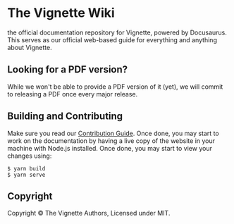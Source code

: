 # The Vignette Wiki

the official documentation repository for Vignette, powered by Docusaurus. This serves as our official web-based guide for everything and anything about Vignette.

## Looking for a PDF version?

While we won't be able to provide a PDF version of it (yet), we will commit to releasing a PDF once every major release.

## Building and Contributing

Make sure you read our [Contribution Guide](https://github.com/vignetteapp/docs/blob/master/CONTRIBUTING.md). Once done, you may start to work on the documentation 
by having a live copy of the website in your machine with Node.js installed. Once done, you may start to view your changes using:

```
$ yarn build
$ yarn serve
```
## Copyright

Copyright &copy; The Vignette Authors, Licensed under MIT.
